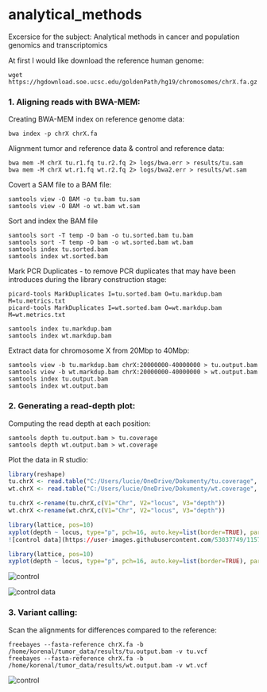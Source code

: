 # analytical_methods
Excersice for the subject: Analytical methods in cancer and population genomics and transcriptomics

At first I would like download the reference human genome:

```console
wget https://hgdownload.soe.ucsc.edu/goldenPath/hg19/chromosomes/chrX.fa.gz
```

### 1. Aligning reads with BWA-MEM:
Creating BWA-MEM index on reference genome data:
```console
bwa index -p chrX chrX.fa 
```

Alignment tumor and reference data & control and reference data:
```console
bwa mem -M chrX tu.r1.fq tu.r2.fq 2> logs/bwa.err > results/tu.sam
bwa mem -M chrX wt.r1.fq wt.r2.fq 2> logs/bwa2.err > results/wt.sam
```

Covert a SAM file to a BAM file:
```console
samtools view -O BAM -o tu.bam tu.sam
samtools view -O BAM -o wt.bam wt.sam
```

Sort and index the BAM file
```console
samtools sort -T temp -O bam -o tu.sorted.bam tu.bam
samtools sort -T temp -O bam -o wt.sorted.bam wt.bam
samtools index tu.sorted.bam
samtools index wt.sorted.bam
```

Mark PCR Duplicates - to remove PCR duplicates that may have been introduces during the library construction stage:
```console
picard-tools MarkDuplicates I=tu.sorted.bam O=tu.markdup.bam M=tu.metrics.txt
picard-tools MarkDuplicates I=wt.sorted.bam O=wt.markdup.bam M=wt.metrics.txt

samtools index tu.markdup.bam
samtools index wt.markdup.bam
```

Extract data for chromosome X from 20Mbp to 40Mbp:
```console
samtools view -b tu.markdup.bam chrX:20000000-40000000 > tu.output.bam
samtools view -b wt.markdup.bam chrX:20000000-40000000 > wt.output.bam
samtools index tu.output.bam
samtools index wt.output.bam
```

### 2. Generating a read-depth plot:
Computing the read depth at each position:
```console
samtools depth tu.output.bam > tu.coverage
samtools depth wt.output.bam > wt.coverage
```
Plot the data in R studio:
```r
library(reshape)
tu.chrX <- read.table("C:/Users/lucie/OneDrive/Dokumenty/tu.coverage", header=FALSE, sep='\t', na.strings="NA", dec=".", strip.white=TRUE)
wt.chrX <- read.table("C:/Users/lucie/OneDrive/Dokumenty/wt.coverage", header=FALSE, sep='\t', na.strings="NA", dec=".", strip.white=TRUE)

tu.chrX <-rename(tu.chrX,c(V1="Chr", V2="locus", V3="depth")) 
wt.chrX <-rename(wt.chrX,c(V1="Chr", V2="locus", V3="depth"))

library(lattice, pos=10) 
xyplot(depth ~ locus, type="p", pch=16, auto.key=list(border=TRUE), par.settings=simpleTheme(pch=16), scales=list(x=list(relation='same'), y=list(relation='same')), tu.chrX, main="depth by tumor data")
![control data](https://user-images.githubusercontent.com/53037749/115722912-bbb04e80-a37f-11eb-9134-6a2b2b8f1262.png)

library(lattice, pos=10) 
xyplot(depth ~ locus, type="p", pch=16, auto.key=list(border=TRUE), par.settings=simpleTheme(pch=16), scales=list(x=list(relation='same'), y=list(relation='same')), wt.chrX, main="Read-depth plot of control data", col = "red")
```

![control](https://user-images.githubusercontent.com/53037749/115722938-c23ec600-a37f-11eb-92e8-7d3393c67ff7.png)

![control data](https://user-images.githubusercontent.com/53037749/115682695-0026f480-a356-11eb-97d1-984415549346.png)



### 3. Variant calling:
Scan the alignments for differences compared to the reference:
```console
freebayes --fasta-reference chrX.fa -b /home/korenal/tumor_data/results/tu.output.bam -v tu.vcf
freebayes --fasta-reference chrX.fa -b /home/korenal/tumor_data/results/wt.output.bam -v wt.vcf
```
![control](https://user-images.githubusercontent.com/53037749/115722938-c23ec600-a37f-11eb-92e8-7d3393c67ff7.png)
